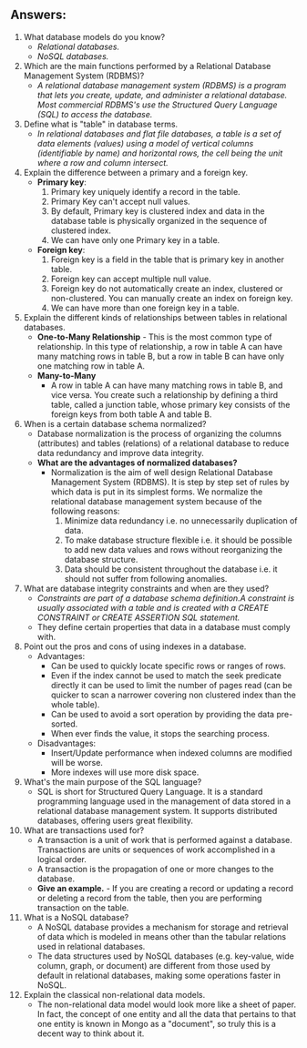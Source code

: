 ## Answers:

1.  What database models do you know?
    * _Relational databases._
    * _NoSQL databases._
1.  Which are the main functions performed by a Relational Database Management System (RDBMS)?
    * _A relational database management system (RDBMS) is a program that lets you create, update, and administer a relational database. Most commercial RDBMS's use the Structured Query Language (SQL) to access the database._
1.  Define what is "table" in database terms.
    * _In relational databases and flat file databases, a table is a set of data elements (values) using a model of vertical columns (identifiable by name) and horizontal rows, the cell being the unit where a row and column intersect._
1.  Explain the difference between a primary and a foreign key.
    * **Primary key**:
      1. Primary key uniquely identify a record in the table.
      1. Primary Key can't accept null values.
      1. By default, Primary key is clustered index and data in the database table is physically organized in the sequence of clustered index.
      1. We can have only one Primary key in a table.
    * **Foreign key**:
      1. Foreign key is a field in the table that is primary key in another table.
      1. Foreign key can accept multiple null value.
      1. Foreign key do not automatically create an index, clustered or non-clustered.
    	   You can manually create an index on foreign key.
      1. We can have more than one foreign key in a table.
1.  Explain the different kinds of relationships between tables in relational databases.
    * **One-to-Many Relationship**
    	  - This is the most common type of relationship. In this type of relationship, a row in table A can have many matching rows in table B, but a row in table B can have only one matching row in table A.
    * **Many-to-Many**
    	- A row in table A can have many matching rows in table B, and vice versa. You create such a relationship by defining a third table, called a junction table, whose primary key consists of the foreign keys from both table A and table B.
1.  When is a certain database schema normalized?
    * Database normalization is the process of organizing the columns (attributes) and tables (relations) of a relational database to reduce data redundancy and improve data integrity.
	* **What are the advantages of normalized databases?**
      - Normalization is the aim of well design Relational Database Management System (RDBMS). It is step by step set of rules by which data is put in its simplest forms. We normalize the relational database management system because of the following reasons:
          1. Minimize data redundancy i.e. no unnecessarily duplication of data.
          1. To make database structure flexible i.e. it should be possible to add new data values and rows without reorganizing the database structure.
          3. Data should be consistent throughout the database i.e. it should not suffer from following anomalies.
1.  What are database integrity constraints and when are they used?
	* _Constraints are part of a database schema definition.A constraint is usually associated with a table and is created with a CREATE CONSTRAINT or CREATE ASSERTION SQL statement._
	* They define certain properties that data in a database must comply with.
1.  Point out the pros and cons of using indexes in a database.
	* Advantages:
    	- Can be used to quickly locate specific rows or ranges of rows.
    	- Even if the index cannot be used to match the seek predicate directly it can be used to limit the number of pages read (can be quicker to scan a narrower covering non clustered index than the whole table).
    	- Can be used to avoid a sort operation by providing the data pre-sorted.
    	- When ever finds the value, it stops the searching process.
    * Disadvantages:
    	- Insert/Update performance when indexed columns are modified will be worse.
    	- More indexes will use more disk space.
1.  What's the main purpose of the SQL language?
	* SQL is short for Structured Query Language. It is a standard programming language used in the management of data stored in a relational database management system. It supports distributed databases, offering users great flexibility. 
1.  What are transactions used for?
	* A transaction is a unit of work that is performed against a database. Transactions are units or sequences of work accomplished in a logical order.
	* A transaction is the propagation of one or more changes to the database.
  	* **Give an example.**
    	  - If you are creating a record or updating a record or deleting a record from the table, then you are performing transaction on the table.
1.  What is a NoSQL database?
	* A NoSQL database provides a mechanism for storage and retrieval of data which is modeled in means other than the tabular relations used in relational databases.
	* The data structures used by NoSQL databases (e.g. key-value, wide column, graph, or document) are different from those used by default in relational databases, making some operations faster in NoSQL.
1.  Explain the classical non-relational data models.
	* The non-relational data model would look more like a sheet of paper. In fact, the concept of one entity and all the data that pertains to that one entity is known in Mongo as a "document", so truly this is a decent way to think about it.